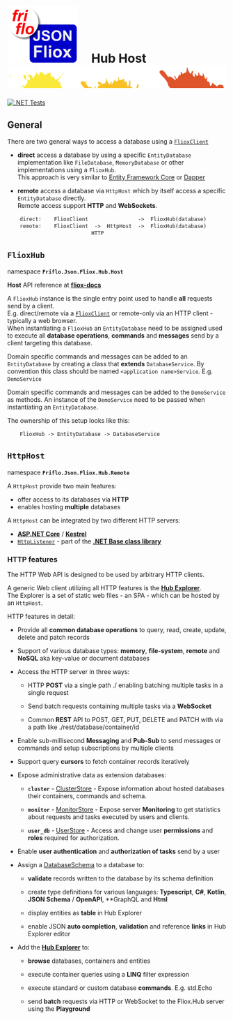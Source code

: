 

# [![JSON Fliox](../../../docs/images/Json-Fliox.svg)](https://github.com/friflo/Friflo.Json.Fliox)     **Hub Host** ![SPLASH](../../../docs/images/paint-splatter.svg)

[![.NET Tests](https://github.com/friflo/Friflo.Json.Fliox/workflows/.NET/badge.svg)](https://github.com/friflo/Friflo.Json.Fliox/actions)


## General
There are two general ways to access a database using a [`FlioxClient`](../../Fliox.Hub/Client/README.md)

- **direct** access a database by using a specific `EntityDatabase` implementation like
  `FileDatabase`, `MemoryDatabase` or other implementations using a `FlioxHub`.  
  This approach is very similar to [Entity Framework Core](https://docs.microsoft.com/en-us/ef/core/)
  or [Dapper](https://github.com/DapperLib/Dapper)

- **remote** access a database via `HttpHost` which by itself access a specific `EntityDatabase` directly.  
  Remote access support **HTTP** and **WebSockets**.

``` 
    direct:    FlioxClient                ->  FlioxHub(database)
    remote:    FlioxClient  ->  HttpHost  ->  FlioxHub(database)
                           HTTP
```



## `FlioxHub`
namespace **`Friflo.Json.Fliox.Hub.Host`**

**Host** API reference at [**fliox-docs**](https://github.com/friflo/fliox-docs#host)

A `FlioxHub` instance is the single entry point used to handle **all** requests send by a client.  
E.g. direct/remote via a [`FlioxClient`](../../Fliox.Hub/Client/README.md) or remote-only via an HTTP client - typically a web browser.  
When instantiating a `FlioxHub` an `EntityDatabase` need to be assigned used to execute all
**database operations**, **commands** and **messages** send by a client targeting this database.

Domain specific commands and messages can be added to an `EntityDatabase` by creating a class
that **extends** `DatabaseService`. By convention this class should be named `<application name>Service`. E.g. `DemoService`

Domain specific commands and messages can be added to the `DemoService` as methods.
An instance of the `DemoService` need to be passed when instantiating an `EntityDatabase`.

The ownership of this setup looks like this:

```
    FlioxHub -> EntityDatabase -> DatabaseService
```



## `HttpHost`
namespace **`Friflo.Json.Fliox.Hub.Remote`**

A `HttpHost` provide two main features:
- offer access to its databases via **HTTP**
- enables hosting **multiple** databases


A `HttpHost` can be integrated by two different HTTP servers:
- [**ASP.NET Core**](https://docs.microsoft.com/en-us/aspnet/core/) /
  [**Kestrel**](https://docs.microsoft.com/en-us/aspnet/core/fundamentals/servers/kestrel)
- [`HttpListener`](https://docs.microsoft.com/en-us/dotnet/api/system.net.httplistener) - part of the
  [**.NET Base class library**](https://docs.microsoft.com/en-us/dotnet/standard/framework-libraries#base-class-library)


### **HTTP features**

The HTTP Web API is designed to be used by arbitrary HTTP clients.

A generic Web client utilizing all HTTP features is the [**Hub Explorer**](../../Fliox.Hub.Explorer/README.md).  
The Explorer is a set of static web files - an SPA - which can be hosted by an `HttpHost`.


HTTP features in detail:

- Provide all **common database operations** to query, read, create, update, delete and patch records

- Support of various database types: **memory**, **file-system**, **remote** and **NoSQL** aka key-value or document databases

- Access the HTTP server in three ways:
    - HTTP **POST** via a single path ./ enabling batching multiple tasks in a single request

    - Send batch requests containing multiple tasks via a **WebSocket**

    - Common **REST** API to POST, GET, PUT, DELETE and PATCH with via a path like ./rest/database/container/id

- Enable sub-millisecond **Messaging** and **Pub-Sub** to send messages or commands and setup subscriptions by multiple clients

- Support query **cursors** to fetch container records iteratively

- Expose administrative data as extension databases:

    - **`cluster`** - [ClusterStore](../DB/Cluster/ClusterStore.cs) -
      Expose information about hosted databases their containers, commands and schema.  

    - **`monitor`** - [MonitorStore](../DB/Monitor/MonitorStore.cs) -
      Expose server **Monitoring** to get statistics about requests and tasks executed by users and clients.  
    
    - **`user_db`** - [UserStore](../DB/UserAuth/UserStore.cs) -
      Access and change user **permissions** and **roles** required for authorization.  

- Enable **user authentication** and **authorization of tasks** send by a user

- Assign a [DatabaseSchema](Base/DatabaseSchema.cs) to a database to:
    - **validate** records written to the database by its schema definition
    
    - create type definitions for various languages: **Typescript**, **C#**, **Kotlin**, **JSON Schema** / **OpenAPI**, **GraphQL and **Html**

    - display entities as **table** in Hub Explorer

    - enable JSON **auto completion**, **validation** and reference **links** in Hub Explorer editor


- Add the [**Hub Explorer**](../../Fliox.Hub.Explorer/README.md) to:
    - **browse** databases, containers and entities

    - execute container queries using a **LINQ** filter expression

    - execute standard or custom database **commands**. E.g. std.Echo
    
    - send **batch** requests via HTTP or WebSocket to the Fliox.Hub server using the **Playground**

